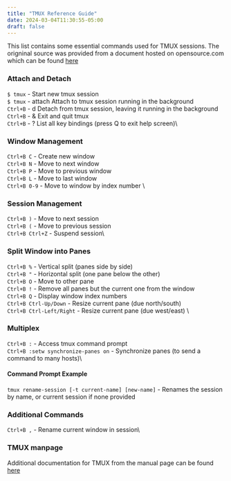 ```yaml
---
title: "TMUX Reference Guide"
date: 2024-03-04T11:30:55-05:00
draft: false
---
```


This list contains some essential commands used for TMUX sessions. The origninal source was provided from a document hosted on opensource.com which can be found [here](https://opensource.com/downloads/tmux-cheat-sheet?intcmp=701f20000012ngPAAQ "here")

### Attach and Detach

`$ tmux` - Start new tmux session\
`$ tmux` - attach Attach to tmux session running in the background\
`Ctrl+B` - d Detach from tmux session, leaving it running in the background\
`Ctrl+B` - & Exit and quit tmux\
`Ctrl+B` - ? List all key bindings (press Q to exit help screen)\

### Window Management

`Ctrl+B C` - Create new window                \
`Ctrl+B N` - Move to next window              \
`Ctrl+B P` - Move to previous window          \
`Ctrl+B L` - Move to last window              \
`Ctrl+B 0-9` - Move to window by index number \

### Session Management
`Ctrl+B )` - Move to next session\
`Ctrl+B (` - Move to previous session\
`Ctrl+B Ctrl+Z` - Suspend session\

### Split Window into Panes
`Ctrl+B %` - Vertical split (panes side by side)                   \
`Ctrl+B "` - Horizontal split (one pane below the other)           \
`Ctrl+B O` - Move to other pane                                    \
`Ctrl+B !` - Remove all panes but the current one from the window  \
`Ctrl+B Q` - Display window index numbers                          \
`Ctrl+B Ctrl-Up/Down` - Resize current pane (due north/south)      \
`Ctrl+B Ctrl-Left/Right` - Resize current pane (due west/east)     \

### Multiplex
`Ctrl+B :` - Access tmux command prompt\
`Ctrl+B :setw synchronize-panes on` - Synchronize panes (to send a command to many hosts)\

#### Command Prompt Example
`tmux rename-session [-t current-name] [new-name]` - Renames the session by name, or current session if none provided


### Additional Commands
`Ctrl+B ,` - Rename current window in session\

### TMUX manpage
Additional documentation for TMUX from the manual page can be found [here](https://man.openbsd.org/OpenBSD-current/man1/tmux.1 "here")

